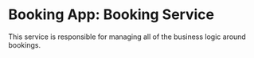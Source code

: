 # Booking App: Booking Service

This service is responsible for managing all of the business logic around bookings.
